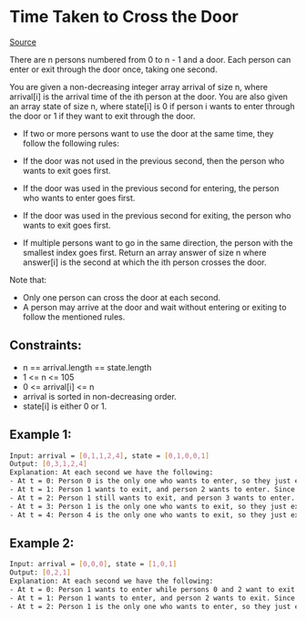 # Time Taken to Cross the Door
[Source](https://leetcode.com/problems/time-taken-to-cross-the-door/)

There are n persons numbered from 0 to n - 1 and a door. Each person can enter or exit through the door once, taking one second.

You are given a non-decreasing integer array arrival of size n, where arrival[i] is the arrival time of the ith person at the door. You are also given an array state of size n, where state[i] is 0 if person i wants to enter through the door or 1 if they want to exit through the door.

 - If two or more persons want to use the door at the same time, they follow the following rules:

 - If the door was not used in the previous second, then the person who wants to exit goes first.
 - If the door was used in the previous second for entering, the person who wants to enter goes first.
 - If the door was used in the previous second for exiting, the person who wants to exit goes first.
 - If multiple persons want to go in the same direction, the person with the smallest index goes first.
Return an array answer of size n where answer[i] is the second at which the ith person crosses the door.

Note that:

 - Only one person can cross the door at each second.
 - A person may arrive at the door and wait without entering or exiting to follow the mentioned rules.

## Constraints:

 - n == arrival.length == state.length
 - 1 <= n <= 105
 - 0 <= arrival[i] <= n
 - arrival is sorted in non-decreasing order.
 - state[i] is either 0 or 1.

## Example 1:
```sh
Input: arrival = [0,1,1,2,4], state = [0,1,0,0,1]
Output: [0,3,1,2,4]
Explanation: At each second we have the following:
- At t = 0: Person 0 is the only one who wants to enter, so they just enter through the door.
- At t = 1: Person 1 wants to exit, and person 2 wants to enter. Since the door was used the previous second for entering, person 2 enters.
- At t = 2: Person 1 still wants to exit, and person 3 wants to enter. Since the door was used the previous second for entering, person 3 enters.
- At t = 3: Person 1 is the only one who wants to exit, so they just exit through the door.
- At t = 4: Person 4 is the only one who wants to exit, so they just exit through the door.
```

## Example 2:
```sh
Input: arrival = [0,0,0], state = [1,0,1]
Output: [0,2,1]
Explanation: At each second we have the following:
- At t = 0: Person 1 wants to enter while persons 0 and 2 want to exit. Since the door was not used in the previous second, the persons who want to exit get to go first. Since person 0 has a smaller index, they exit first.
- At t = 1: Person 1 wants to enter, and person 2 wants to exit. Since the door was used in the previous second for exiting, person 2 exits.
- At t = 2: Person 1 is the only one who wants to enter, so they just enter through the door.
```